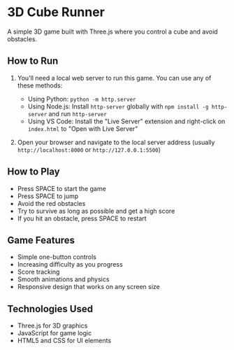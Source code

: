 # 3D Cube Runner

A simple 3D game built with Three.js where you control a cube and avoid obstacles.

## How to Run

1. You'll need a local web server to run this game. You can use any of these methods:
   - Using Python: `python -m http.server`
   - Using Node.js: Install `http-server` globally with `npm install -g http-server` and run `http-server`
   - Using VS Code: Install the "Live Server" extension and right-click on `index.html` to "Open with Live Server"

2. Open your browser and navigate to the local server address (usually `http://localhost:8000` or `http://127.0.0.1:5500`)

## How to Play

- Press SPACE to start the game
- Press SPACE to jump
- Avoid the red obstacles
- Try to survive as long as possible and get a high score
- If you hit an obstacle, press SPACE to restart

## Game Features

- Simple one-button controls
- Increasing difficulty as you progress
- Score tracking
- Smooth animations and physics
- Responsive design that works on any screen size

## Technologies Used

- Three.js for 3D graphics
- JavaScript for game logic
- HTML5 and CSS for UI elements 
